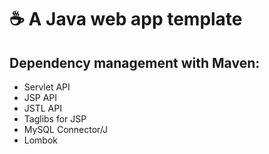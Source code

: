 # ☕️ A Java web app template
## Dependency management with Maven:
* Servlet API
* JSP API
* JSTL API
* Taglibs for JSP
* MySQL Connector/J
* Lombok 